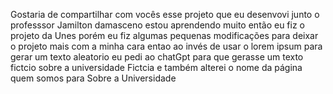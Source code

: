 Gostaria de compartilhar  com vocês esse projeto que eu desenvovi junto o professsor Jamilton damasceno estou aprendendo muito então  eu fiz o projeto da Unes porém eu fiz algumas pequenas modificações para deixar o projeto mais com a minha cara entao ao invés de usar o lorem ipsum para gerar um texto aleatorio eu pedi ao chatGpt para que gerasse um texto fictcio sobre a universidade Fictcia e também alterei  o nome da página quem somos para Sobre a Universidade 
